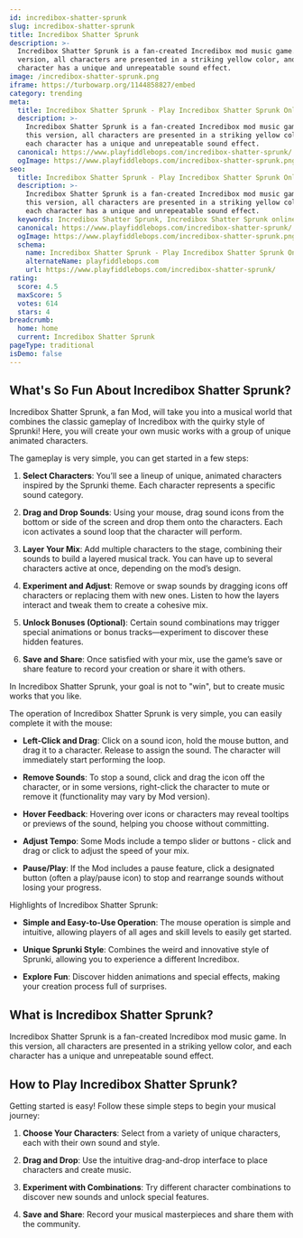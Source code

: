 ```yaml
---
id: incredibox-shatter-sprunk
slug: incredibox-shatter-sprunk
title: Incredibox Shatter Sprunk
description: >-
  Incredibox Shatter Sprunk is a fan-created Incredibox mod music game. In this
  version, all characters are presented in a striking yellow color, and each
  character has a unique and unrepeatable sound effect.
image: /incredibox-shatter-sprunk.png
iframe: https://turbowarp.org/1144858827/embed
category: trending
meta:
  title: Incredibox Shatter Sprunk - Play Incredibox Shatter Sprunk Online
  description: >-
    Incredibox Shatter Sprunk is a fan-created Incredibox mod music game. In
    this version, all characters are presented in a striking yellow color, and
    each character has a unique and unrepeatable sound effect.
  canonical: https://www.playfiddlebops.com/incredibox-shatter-sprunk/
  ogImage: https://www.playfiddlebops.com/incredibox-shatter-sprunk.png
seo:
  title: Incredibox Shatter Sprunk - Play Incredibox Shatter Sprunk Online
  description: >-
    Incredibox Shatter Sprunk is a fan-created Incredibox mod music game. In
    this version, all characters are presented in a striking yellow color, and
    each character has a unique and unrepeatable sound effect.
  keywords: Incredibox Shatter Sprunk, Incredibox Shatter Sprunk online
  canonical: https://www.playfiddlebops.com/incredibox-shatter-sprunk/
  ogImage: https://www.playfiddlebops.com/incredibox-shatter-sprunk.png
  schema:
    name: Incredibox Shatter Sprunk - Play Incredibox Shatter Sprunk Online
    alternateName: playfiddlebops.com
    url: https://www.playfiddlebops.com/incredibox-shatter-sprunk/
rating:
  score: 4.5
  maxScore: 5
  votes: 614
  stars: 4
breadcrumb:
  home: home
  current: Incredibox Shatter Sprunk
pageType: traditional
isDemo: false
---
```


## What's So Fun About Incredibox Shatter Sprunk?

Incredibox Shatter Sprunk, a fan Mod, will take you into a musical world that combines the classic gameplay of Incredibox with the quirky style of Sprunki! Here, you will create your own music works with a group of unique animated characters.

The gameplay is very simple, you can get started in a few steps:

1. **Select Characters**: You’ll see a lineup of unique, animated characters inspired by the Sprunki theme. Each character represents a specific sound category.

1. **Drag and Drop Sounds**: Using your mouse, drag sound icons from the bottom or side of the screen and drop them onto the characters. Each icon activates a sound loop that the character will perform.

1. **Layer Your Mix**: Add multiple characters to the stage, combining their sounds to build a layered musical track. You can have up to several characters active at once, depending on the mod’s design.

1. **Experiment and Adjust**: Remove or swap sounds by dragging icons off characters or replacing them with new ones. Listen to how the layers interact and tweak them to create a cohesive mix.

1. **Unlock Bonuses (Optional)**: Certain sound combinations may trigger special animations or bonus tracks—experiment to discover these hidden features.

1. **Save and Share**: Once satisfied with your mix, use the game’s save or share feature to record your creation or share it with others.

In Incredibox Shatter Sprunk, your goal is not to "win", but to create music works that you like.

The operation of Incredibox Shatter Sprunk is very simple, you can easily complete it with the mouse:

- **Left-Click and Drag**: Click on a sound icon, hold the mouse button, and drag it to a character. Release to assign the sound. The character will immediately start performing the loop.

- **Remove Sounds**: To stop a sound, click and drag the icon off the character, or in some versions, right-click the character to mute or remove it (functionality may vary by Mod version).

- **Hover Feedback**: Hovering over icons or characters may reveal tooltips or previews of the sound, helping you choose without committing.

- **Adjust Tempo**: Some Mods include a tempo slider or buttons - click and drag or click to adjust the speed of your mix.

- **Pause/Play**: If the Mod includes a pause feature, click a designated button (often a play/pause icon) to stop and rearrange sounds without losing your progress.

Highlights of Incredibox Shatter Sprunk:

- **Simple and Easy-to-Use Operation**: The mouse operation is simple and intuitive, allowing players of all ages and skill levels to easily get started.

- **Unique Sprunki Style**: Combines the weird and innovative style of Sprunki, allowing you to experience a different Incredibox.

- **Explore Fun**: Discover hidden animations and special effects, making your creation process full of surprises.

## What is Incredibox Shatter Sprunk?

Incredibox Shatter Sprunk is a fan-created Incredibox mod music game. In this version, all characters are presented in a striking yellow color, and each character has a unique and unrepeatable sound effect.

## How to Play Incredibox Shatter Sprunk?

Getting started is easy! Follow these simple steps to begin your musical journey:

1. **Choose Your Characters**: Select from a variety of unique characters, each with their own sound and style.

1. **Drag and Drop**: Use the intuitive drag-and-drop interface to place characters and create music.

1. **Experiment with Combinations**: Try different character combinations to discover new sounds and unlock special features.

1. **Save and Share**: Record your musical masterpieces and share them with the community.
